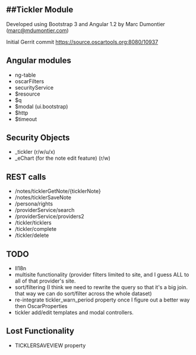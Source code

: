 ##Tickler Module
--------------

Developed using Bootstrap 3 and Angular 1.2 by Marc Dumontier (marc@mdumontier.com)

Initial Gerrit commit https://source.oscartools.org:8080/10937


Angular modules
--

* ng-table
* oscarFilters
* securityService
* $resource
* $q
* $modal (ui.bootstrap)
* $http
* $timeout


Security Objects
--
* _tickler (r/w/u/x)
* _eChart (for the note edit feature) (r/w)


REST calls
--
* /notes/ticklerGetNote/{ticklerNote}
* /notes/ticklerSaveNote
* /persona/rights
* /providerService/search
* /providerService/providers2
* /tickler/ticklers
* /tickler/complete
* /tickler/delete

TODO
--
* Il18n
* multisite functionality (provider filters limited to site, and I guess ALL to all of that provider's site.
* sort/filtering (I think we need to rewrite the query so that it's a big join. that way we can do sort/filter across the whole dataset)
* re-integrate tickler_warn_period property once I figure out a better way then OscarProperties
* tickler add/edit templates and modal controllers.

Lost Functionality
--
* TICKLERSAVEVIEW property
